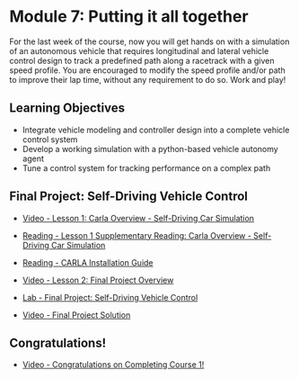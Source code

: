# Module 7: Putting it all together

For the last week of the course, now you will get hands on with a simulation of an autonomous vehicle that requires longitudinal and lateral vehicle control design to track a predefined path along a racetrack with a given speed profile. You are encouraged to modify the speed profile and/or path to improve their lap time, without any requirement to do so. Work and play!

## Learning Objectives

- Integrate vehicle modeling and controller design into a complete vehicle control system
- Develop a working simulation with a python-based vehicle autonomy agent
- Tune a control system for tracking performance on a complex path

## Final Project: Self-Driving Vehicle Control

- [Video - Lesson 1: Carla Overview - Self-Driving Car Simulation](https://www.coursera.org/learn/intro-self-driving-cars/lecture/w7uE2/lesson-1-carla-overview-self-driving-car-simulation)

- [Reading - Lesson 1 Supplementary Reading: Carla Overview - Self-Driving Car Simulation](https://d3c33hcgiwev3.cloudfront.net/2tyroyDyEem9HA6xGGaRfg_daf207a020f211e990ff73ab14e458cc_CARLA--An-Open-Urban-Driving-Simulator.pdf?Expires=1708560000&Signature=T0lI47-lbqPdZyqCbNBsNHzid~hjFTkQ2e87TgLBpuJNGPti2k~ZovKIhrjG5EL8MbN~ao7C00cL6dxJlR4GQEiXzKW9adzwm1mcOkOCNQGkjvcIeRKbdPg9SmjU2X0bxnHAyoW5xCr07riYk4pvN2~lNAqJ1WjKhiPbNSISQqs_&Key-Pair-Id=APKAJLTNE6QMUY6HBC5A)

- [Reading - CARLA Installation Guide](https://www.coursera.org/learn/intro-self-driving-cars/supplement/pGdcu/carla-installation-guide)

- [Video - Lesson 2: Final Project Overview](https://www.coursera.org/learn/intro-self-driving-cars/lecture/Ui266/lesson-2-final-project-overview)

- [Lab - Final Project: Self-Driving Vehicle Control](./Labs/Final_Project/)

- [Video - Final Project Solution](https://www.coursera.org/learn/intro-self-driving-cars/lecture/cAZ3F/final-project-solution)

## Congratulations!

- [Video - Congratulations on Completing Course 1!](https://www.coursera.org/learn/intro-self-driving-cars/lecture/QTBSD/congratulations-on-completing-course-1)